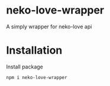 # neko-love-wrapper
A simply wrapper for neko-love api

# Installation

Install package
```
npm i neko-love-wrapper
```


